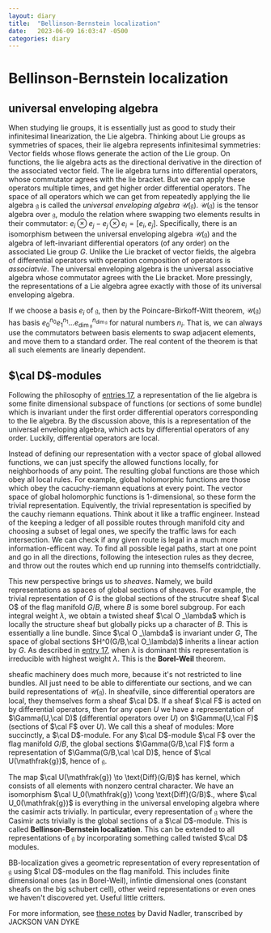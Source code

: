 ```yaml
---
layout: diary 
title:  "Bellinson-Bernstein localization"
date:   2023-06-09 16:03:47 -0500
categories: diary
---
```


# Bellinson-Bernstein localization

## universal enveloping algebra
When studying lie groups, it is essentially just as good to study their infinitesimal linearization, the Lie algebra. Thinking about Lie groups as symmetries of spaces, their lie algebra represents infinitesimal symmetries: Vector fields whose flows generate the action of the Lie group. On functions, the lie algebra acts as the directional derivative in the direction of the associated vector field. The lie algebra turns into differential operators, whose commutator agrees with the lie bracket. But we can apply these operators multiple times, and get higher order differential operators. The space of all operators which we can get from repeatedly applying the lie algebra $\mathfrak{g}$ is called the *universal enveloping algebra* $\mathcal{U}(\mathfrak{g})$.  $\mathcal{U}(\mathfrak{g})$ is the tensor algebra over $\mathfrak{g}$, modulo the relation where swapping two elements results in their commutator: $e_i\otimes e_j - e_j \otimes e_i = [e_i,e_j]$. Specifically, there is an isomorphism between the universal enveloping algebra $\mathcal{U}(\mathfrak{g})$  and the algebra of left-invariant differential operators (of any order) on the associated Lie group $G$. Unlike the Lie bracket of vector fields, the algebra of differential operators with operation composition of operators is *associatvie*. The universal enveloping algebra is the universal associative algebra whose commutator agrees with the Lie bracket. More pressingly, the representations of a Lie algebra agree exactly with those of its universal enveloping algebra.

If we choose a basis $e_i$ of $\mathfrak{g}$, then by the Poincare-Birkoff-Witt theorem,  $\mathcal{U}(\mathfrak{g})$ has basis $e_0^{n_0}e_1^{n_1}\dots {e_{\dim \mathfrak{g}}}^{n_{\dim \mathfrak{g}}}$ for natural numbers $n_i$. That is, we can always use the commutators between basis elements to swap adjacent elements, and move them to a standard order. The real content of the theorem is that all such elements are linearly dependent. 

## $\cal D$-modules
Following the philosophy of [entries 17](/diary/17), a representation of the lie algebra is some finite dimensional subspace of functions (or sections of some bundle) which is invariant under the first order differential operators corresponding to the lie algebra. By the discussion above, this is a representation of the universal enveloping algebra, which acts by differential operators of any order. Luckily, differential operators are local. 

Instead of defining our representation with a vector space of global allowed functions, we can just specify the allowed functions locally, for neighborhoods of any point. The resulting global functions are those which obey all local rules. For example, global holomorphic functions are those which obey the cacuchy-riemann equations at every point. The vector space of global holomorphic functions is 1-dimensional, so these form the trivial representation. Equivently, the trivial representation is specified by the cauchy riemann equations. Think about it like a traffic engineer. Instead of the keeping a ledger of all possible routes through manifold city and choosing a subset of legal ones, we specify the traffic laws for each intersection. We can check if any given route is legal in a much more information-efficent way. To find all possible legal paths, start at one point and go in all the directions, following the intesection rules as they decree, and throw out the routes which end up running into themselfs contridctially.  

This new perspective brings us to *sheaves*. Namely, we build representations as spaces of global sections of sheaves. For example, the trivial representation of $G$ is the global sections of the strucutre sheaf $\cal O$ of the flag manifold $G/B$, where $B$ is some borel subgroup. For each integral weight $\lambda$, we obtain a twisted sheaf $\cal O _\lambda$ which is locally the structure sheaf but globally picks up a character of $B$. This is essentially a line bundle. Since $\cal O _\lambda$ is invariant under $G$, The space of global sections $H^0(G/B,\cal O_\lambda)$ inherits a linear action by $G$. As described in [entry 17](/diary/17), when $\lambda$ is dominant this representation is irreducible with highest weight $\lambda$. This is the **Borel-Weil** theorem.

sheafic machinery does much more, because it's not restricted to line bundles. All just need to be able to differentiate our sections, and we can build representations of  $\mathcal{U}(\mathfrak{g})$. In sheafville, since differential operators are local, they themselves form a sheaf $\cal D$. If a sheaf $\cal F$ is acted on by differential operators, then for any open $U$ we have a representation of $\Gamma(U,\cal D)$ (differential operators over $U$) on  $\Gamma(U,\cal F)$ (sections of $\cal F$ over $U$). We call this a sheaf of modules: More succinctly, a $\cal D$-module. For any $\cal D$-module $\cal F$ over the flag manifold $G/B$, the global sections $\Gamma(G/B,\cal F)$ form a representation of $\Gamma(G/B,\cal \cal D)$, hence of  $\cal U(\mathfrak{g})$, hence of $\mathfrak{g}$. 

The map $\cal U(\mathfrak{g}) \to \text{Diff}(G/B)$ has kernel, which consists of all elements with nonzero central character. We have an isomorphism $\cal U_0(\mathfrak{g}) \cong \text{Diff}(G/B)$., where $\cal U_0(\mathfrak{g})$ is everything in the universal enveloping algebra where the casimir acts trivially. In particular, every representation of $\mathfrak{g}$ where the Casimir acts trivially is the global sections of a $\cal D$-module. This is called **Bellinson-Bernstein localization**. This can be extended to all representations of $\mathfrak{g}$ by incorporating something called twisted $\cal D$ modules. 

BB-localization gives a geometric representation of every representation of $\mathfrak{g}$ using $\cal D$-modules on the flag manifold.  This includes finite dimensional ones (as in Borel-Weil), infintie dimensional ones (constant sheafs on the big schubert cell), other weird representations or even ones we haven't discovered yet. Useful little critters.

For more information, see [these notes](https://web.ma.utexas.edu/users/vandyke/notes/261_notes/ALL.pdf) by David Nadler, transcribed by JACKSON VAN DYKE